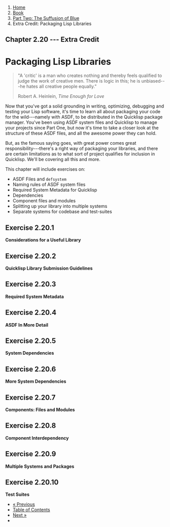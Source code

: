 <ol class="breadcrumb">
  <li><a href="/">Home</a></li>
  <li><a href="/book/">Book</a></li>
  <li><a href="/book/2-0-0-overview/">Part Two: The Suffusion of Blue</a></li>
  <li class="active">Extra Credit: Packaging Lisp Libraries</li>
</ol>

## Chapter 2.20 --- Extra Credit

# Packaging Lisp Libraries

> "A 'critic' is a man who creates nothing and thereby feels qualified to judge the work of creative men. There is logic in this; he is unbiased---he hates all creative people equally."
> <footer>Robert A. Heinlein, <em>Time Enough for Love</em></footer>

Now that you've got a solid grounding in writing, optimizing, debugging and testing your Lisp software, it's time to learn all about packaging your code for the wild---namely with ASDF, to be distributed in the Quicklisp package manager.  You've been using ASDF system files and Quicklisp to manage your projects since Part One, but now it's time to take a closer look at the structure of these ASDF files, and all the awesome power they can hold.

But, as the famous saying goes, with great power comes great responsibility---there's a right way of packaging your libraries, and there are certain limitations as to what sort of project qualifies for inclusion in Quicklisp.  We'll be covering all this and more.

This chapter will include exercises on:

* ASDF Files and `defsystem`
* Naming rules of ASDF system files
* Required System Metadata for Quicklisp
* Dependencies
* Component files and modules
* Splitting up your library into multiple systems
* Separate systems for codebase and test-suites

## Exercise 2.20.1

**Considerations for a Useful Library**

## Exercise 2.20.2

**Quicklisp Library Submission Guidelines**

## Exercise 2.20.3

**Required System Metadata**

## Exercise 2.20.4

**ASDF In More Detail**

## Exercise 2.20.5

**System Dependencies**

## Exercise 2.20.6

**More System Dependencies**

## Exercise 2.20.7

**Components: Files and Modules**

## Exercise 2.20.8

**Component Interdependency**

## Exercise 2.20.9

**Multiple Systems and Packages**

## Exercise 2.20.10

**Test Suites**

<ul class="pager">
  <li class="previous"><a href="/book/2-19-0-essential-libs/">&laquo; Previous</a></li>
  <li><a href="/book/">Table of Contents</a></li>
  <li class="next"><a href="/book/2-21-0-review/">Next &raquo;</a><li>
</ul>

